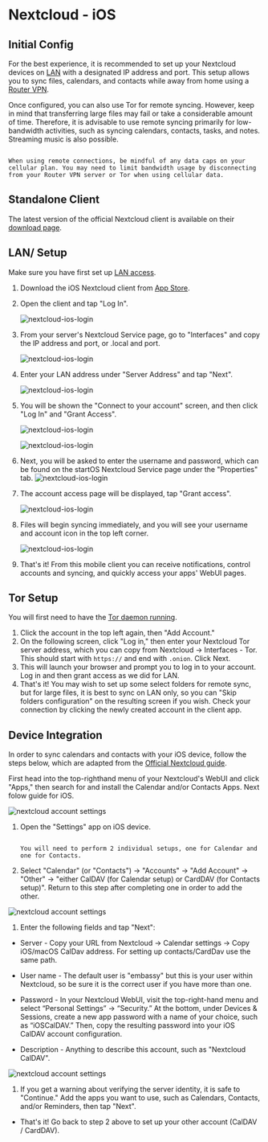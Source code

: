 # Nextcloud - iOS

## Initial Config

For the best experience, it is recommended to set up your Nextcloud devices on [LAN](/user-manual/connecting-locally.md) with a designated IP address and port. This setup allows you to sync files, calendars, and contacts while away from home using a [Router VPN](/user-manual/connecting-remotely/vpn.md).

Once configured, you can also use Tor for remote syncing. However, keep in mind that transferring large files may fail or take a considerable amount of time. Therefore, it is advisable to use remote syncing primarily for low-bandwidth activities, such as syncing calendars, contacts, tasks, and notes. Streaming music is also possible.

```admonish warning

When using remote connections, be mindful of any data caps on your cellular plan. You may need to limit bandwidth usage by disconnecting from your Router VPN server or Tor when using cellular data.

```

## Standalone Client

The latest version of the official Nextcloud client is available on their [download page](https://nextcloud.com/install/#install-clients).

## LAN/ Setup

Make sure you have first set up [LAN access](/device-guides/ios/ca.md).

1. Download the iOS Nextcloud client from [App Store](https://apps.apple.com/app/nextcloud/id1125420102).
1. Open the client and tap "Log In".

   ![nextcloud-ios-login](../assets/nextcloud-iOS-step2.png)

1. From your server's Nextcloud Service page, go to "Interfaces" and copy the IP address and port, or .local and port.

   ![nextcloud-ios-login](../assets/nextcloud-mac-step3-lan.png)

1. Enter your LAN address under "Server Address" and tap "Next".

   ![nextcloud-ios-login](../assets/nextcloud-iOS-step4.png)

1. You will be shown the "Connect to your account" screen, and then click "Log In" and "Grant Access".

   ![nextcloud-ios-login](../assets/nextcloud-iOS-step5.png)

   ![nextcloud-ios-login](../assets/nextcloud-mac-step3-lan.png)

1. Next, you will be asked to enter the username and password, which can be found on the startOS Nextcloud Service page under the "Properties" tab.
   ![nextcloud-ios-login](../assets/nextcloud-iOS-step5.png)

1. The account access page will be displayed, tap "Grant access".

   ![nextcloud-ios-login](../assets/nextcloud-iOS-step6.png)

1. Files will begin syncing immediately, and you will see your username and account icon in the top left corner.

   ![nextcloud-ios-login](../assets/nextcloud-iOS-step7.png)

1. That's it! From this mobile client you can receive notifications, control accounts and syncing, and quickly access your apps' WebUI pages.

## Tor Setup

You will first need to have the [Tor daemon running](/device-guides/ios/tor.md).

1. Click the account in the top left again, then "Add Account."
2. On the following screen, click "Log in," then enter your Nextcloud Tor server address, which you can copy from Nextcloud -> Interfaces - Tor. This should start with `https://` and end with `.onion`. Click Next.
3. This will launch your browser and prompt you to log in to your account. Log in and then grant access as we did for LAN.
4. That's it! You may wish to set up some select folders for remote sync, but for large files, it is best to sync on LAN only, so you can "Skip folders configuration" on the resulting screen if you wish. Check your connection by clicking the newly created account in the client app.

## Device Integration

In order to sync calendars and contacts with your iOS device, follow the steps below, which are adapted from the [Official Nextcloud guide](https://docs.nextcloud.com/server/25/user_manual/en/groupware/sync_ios.html).

First head into the top-righthand menu of your Nextcloud's WebUI and click "Apps," then search for and install the Calendar and/or Contacts Apps. Next folow guide for iOS.

![nextcloud account settings](../assets/nextcloud-iOS-native.png)

1. Open the "Settings" app on iOS device.

   ```admonish note

   You will need to perform 2 individual setups, one for Calendar and one for Contacts.

   ```

1. Select "Calendar" (or "Contacts") -> "Accounts" -> "Add Account" -> "Other" -> "either CalDAV (for Calendar setup) or CardDAV (for Contacts setup)". Return to this step after completing one in order to add the other.

![nextcloud account settings](../assets/nextcloud-iOS-native-step1.png)

1. Enter the following fields and tap "Next":

- Server - Copy your URL from Nextcloud -> Calendar settings -> Copy iOS/macOS CalDav address. For setting up contacts/CardDav use the same path.

- User name - The default user is "embassy" but this is your user within Nextcloud, so be sure it is the correct user if you have more than one.

- Password - In your Nextcloud WebUI, visit the top-right-hand menu and select “Personal Settings” -> “Security.” At the bottom, under Devices & Sessions, create a new app password with a name of your choice, such as “iOSCalDAV.” Then, copy the resulting password into your iOS CalDAV account configuration.

- Description - Anything to describe this account, such as "Nextcloud CalDAV".

![nextcloud account settings](../assets/nextcloud-iOS-native-step2.png)

1. If you get a warning about verifying the server identity, it is safe to "Continue." Add the apps you want to use, such as Calendars, Contacts, and/or Reminders, then tap "Next".

- That's it! Go back to step 2 above to set up your other account (CalDAV / CardDAV).
